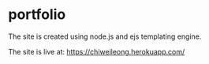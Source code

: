 # portfolio
The site is created using node.js and ejs templating engine.

The site is live at: https://chiweileong.herokuapp.com/
